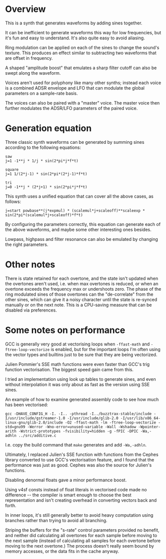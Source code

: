 # Overview

This is a synth that generates waveforms by adding sines together.

It can be inefficient to generate waveforms this way for low frequencies, but it's fun and easy to understand. It's also quite easy to avoid aliasing.

Ring modulation can be applied on each of the sines to change the sound's texture. This produces an effect similar to subtracting two waveforms that are offset in frequency. 

A shaped "amplitude boost" that emulates a sharp filter cutoff can also be swept along the waveform.

Voices aren't used for polyphony like many other synths; instead each voice is a combined ADSR envelope and LFO that
can modulate the global parameters on a sample-rate basis.

The voices can also be paired with a "master" voice. The master voice then further modulates the ADSR/LFO parameters of the paired voice.

# Generation equation

Three classic synth waveforms can be generated by summing sines according to the following equations:

```
saw
j=1 -1**j * 1/j * sin(2*pi*j*f*t)

square
j=1 1/(2*j-1) * sin(2*pi*(2*j-1)*f*t)

tri
j=0 -1**j * (2*j+1) * sin(2*pi*j*f*t)
```

This synth uses a unified equation that can cover all the above cases, as follows:

	j=start powbase**(j*expmul) * (scalemul*j+scaleoff)**scaleexp * sin(2*pi*(scalemul*j+scaleoff)*f*t)
	
By configuring the parameters correctly, this equation can generate each of the above waveforms, and maybe some other interesting ones besides.

Lowpass, highpass and filter resonance can also be emulated by changing the right parameters.

# Other notes

There is state retained for each overtone, and the state isn't updated when the overtones aren't used, i.e. when max overtones is reduced, or when an overtone exceeds the frequency max or undershoots zero. The phase of the ring modulated sines of those overtones can the "de-correlate" from the other sines, which can give it a noisy character until the state is re-synced manually or on the next note. This is a CPU-saving measure that can be disabled via preferences.

# Some notes on performance

GCC is generally very good at vectorising loops when `-ffast-math` and `-ftree-loop-vectorize` is enabled, but for the important loops I'm often using the vector types and builtins just to be sure that they are being vectorized.

Julien Pommier's SSE math functions were even faster than GCC's trig function vectorisation. The biggest speed gain came from this.

I tried an implementation using look up tables to generate sines, and even without interpolation it was only about as fast as the version using SSE sines.

An example of how to examine generated assembly code to see how much has been vectorised:

	gcc -DHAVE_CONFIG_H -I. -I.. -pthread -I../buzztrax-stable/include -I/usr/include/gstreamer-1.0 -I/usr/include/glib-2.0 -I/usr/lib/x86_64-linux-gnu/glib-2.0/include -O2 -ffast-math -lm -ftree-loop-vectorize -std=gnu99 -Werror -Wno-error=unused-variable -Wall -Wshadow -Wpointer-arith -Wstrict-prototypes -fvisibility=hidden -g -fPIC -DPIC -Wa,-adhln ../src/additive.c
	
I.e. copy the build command that `make` generates and add `-Wa,-adhln`.

Ultimately, I replaced Julien's SSE function with functions from the Cephes library converted to use GCC's vectorisation feature, and I found that the performance was just as good. Cephes was also the source for Julien's functions.

Disabling denormal floats gave a minor performance boost.

Using v4sf consts instead of float literals in vectorised code made no difference -- the compiler is smart enough to choose the best representation and isn't creating overhead in converting vectors back and forth.

In inner loops, it's still generally better to avoid heavy computation using branches rather than trying to avoid all branching.

Striping the buffers for the "s-rate" control parameters provided no benefit, and neither did calculating all overtones for each sample before moving to the next sample (instead of calculating all samples for each overtone before moving to the next overtone.) The process doesn't really seem bound by memory accesses, or the data fits in the cache anyway.
